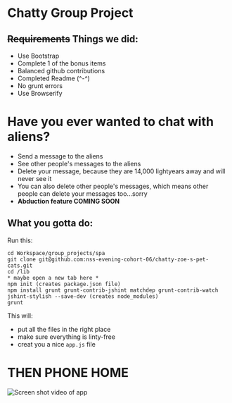 # Chatty Group Project

## ~~Requirements~~ Things we did:
* Use Bootstrap
* Complete 1 of the bonus items
* Balanced github contributions
* Completed Readme (^-^)
* No grunt errors
* Use Browserify

# Have you ever wanted to chat with aliens?
* Send a message to the aliens
* See other people's messages to the aliens
* Delete your message, because they are 14,000 lightyears away and will never see it
* You can also delete other people's messages, which means other people can delete your messages too...sorry
* __Abduction feature COMING SOON__

## What you gotta do:
Run this:

```
cd Workspace/group_projects/spa
git clone git@github.com:nss-evening-cohort-06/chatty-zoe-s-pet-cats.git
cd /lib
* maybe open a new tab here *
npm init (creates package.json file)
npm install grunt grunt-contrib-jshint matchdep grunt-contrib-watch jshint-stylish --save-dev (creates node_modules)
grunt
```
This will:
 - put all the files in the right place
 - make sure everything is linty-free
 - creat you a nice ```app.js``` file
 
 # THEN PHONE HOME
 ![Screen shot video of app](/relative/path/to/img.jpg?raw=true "Optional Title")
